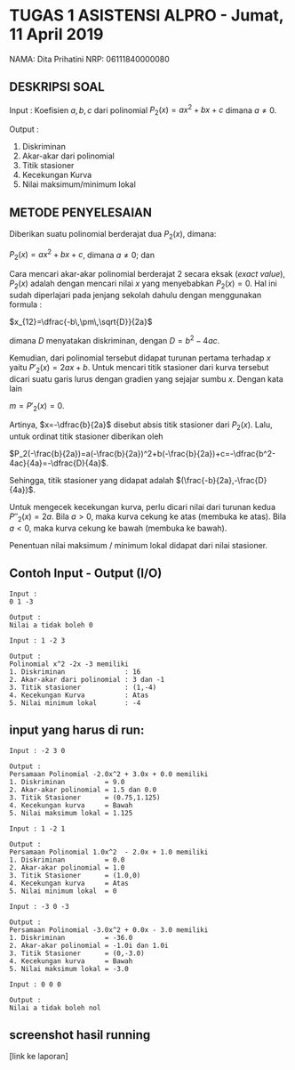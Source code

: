# TUGAS 1 ASISTENSI ALPRO - Jumat, 11 April 2019
NAMA: Dita Prihatini
NRP: 06111840000080

## DESKRIPSI SOAL
Input : Koefisien $a,b,c$ dari polinomial $P_2(x)=ax^2+bx+c$ dimana $a\neq0$.

Output :

1. Diskriminan
2. Akar-akar dari polinomial
3. Titik stasioner
4. Kecekungan Kurva
5. Nilai maksimum/minimum lokal

## METODE PENYELESAIAN
Diberikan suatu polinomial berderajat dua $P_2(x)$, dimana:

$P_2(x)=ax^2+bx+c$, dimana $a\neq0$; dan

Cara mencari akar-akar polinomial berderajat 2 secara eksak (*exact value*), $P_2(x)$ adalah dengan mencari nilai $x$ yang menyebabkan $P_2(x)=0$. Hal ini sudah diperlajari pada jenjang sekolah dahulu dengan menggunakan formula :

$x_{12}=\dfrac{-b\,\pm\,\sqrt{D}}{2a}$

dimana $D$ menyatakan diskriminan, dengan $D=b^2-4ac$.

Kemudian, dari polinomial tersebut didapat turunan pertama terhadap $x$ yaitu $P'_2(x)=2ax+b$. Untuk mencari titik stasioner dari kurva tersebut dicari suatu garis lurus dengan gradien yang sejajar sumbu $x$. Dengan kata lain 

$m=P'_2(x)=0$. 

Artinya, $x=-\dfrac{b}{2a}$ disebut absis titik stasioner dari $P_2(x)$. Lalu, untuk ordinat titik stasioner diberikan oleh 

$P_2(-\frac{b}{2a})=a(-\frac{b}{2a})^2+b(-\frac{b}{2a})+c=-\dfrac{b^2-4ac}{4a}=-\dfrac{D}{4a}$.

Sehingga, titik stasioner yang didapat adalah $(\frac{-b}{2a},-\frac{D}{4a})$.

Untuk mengecek kecekungan kurva, perlu dicari nilai dari turunan kedua $P''_2(x)=2a$. Bila $a>0$, maka kurva cekung ke atas (membuka ke atas). Bila $a<0$, maka kurva cekung ke bawah (membuka ke bawah).

Penentuan nilai maksimum / minimum lokal didapat dari nilai stasioner.

## Contoh Input - Output (I/O)
~~~~
Input :
0 1 -3

Output :
Nilai a tidak boleh 0
~~~~
~~~~
Input : 1 -2 3

Output :
Polinomial x^2 -2x -3 memiliki
1. Diskriminan               : 16
2. Akar-akar dari polinomial : 3 dan -1
3. Titik stasioner           : (1,-4)
4. Kecekungan Kurva          : Atas
5. Nilai minimum lokal       : -4
~~~~

## input yang harus di run:
~~~~
Input : -2 3 0

Output :
Persamaan Polinomial -2.0x^2 + 3.0x + 0.0 memiliki
1. Diskriminan          = 9.0
2. Akar-akar polinomial = 1.5 dan 0.0
3. Titik Stasioner      = (0.75,1.125)
4. Kecekungan kurva     = Bawah
5. Nilai maksimum lokal = 1.125

~~~~
~~~~
Input : 1 -2 1

Output :
Persamaan Polinomial 1.0x^2  - 2.0x + 1.0 memiliki
1. Diskriminan          = 0.0
2. Akar-akar polinomial = 1.0
3. Titik Stasioner      = (1.0,0)
4. Kecekungan kurva     = Atas
5. Nilai minimum lokal  = 0
~~~~
~~~~
Input : -3 0 -3

Output :
Persamaan Polinomial -3.0x^2 + 0.0x - 3.0 memiliki
1. Diskriminan          = -36.0
2. Akar-akar polinomial = -1.0i dan 1.0i
3. Titik Stasioner      = (0,-3.0)
4. Kecekungan kurva     = Bawah
5. Nilai maksimum lokal = -3.0
~~~~
~~~~
Input : 0 0 0

Output :
Nilai a tidak boleh nol
~~~~

## screenshot hasil running

[link ke laporan]

